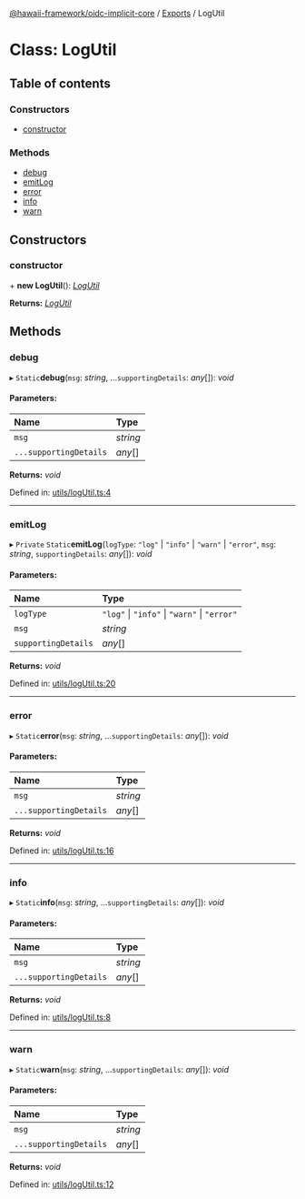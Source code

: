 [@hawaii-framework/oidc-implicit-core](../README.md) / [Exports](../modules.md) / LogUtil

# Class: LogUtil

## Table of contents

### Constructors

- [constructor](logutil.md#constructor)

### Methods

- [debug](logutil.md#debug)
- [emitLog](logutil.md#emitlog)
- [error](logutil.md#error)
- [info](logutil.md#info)
- [warn](logutil.md#warn)

## Constructors

### constructor

\+ **new LogUtil**(): [*LogUtil*](logutil.md)

**Returns:** [*LogUtil*](logutil.md)

## Methods

### debug

▸ `Static`**debug**(`msg`: *string*, ...`supportingDetails`: *any*[]): *void*

#### Parameters:

| Name | Type |
| :------ | :------ |
| `msg` | *string* |
| `...supportingDetails` | *any*[] |

**Returns:** *void*

Defined in: [utils/logUtil.ts:4](https://github.com/Q24/hawaii-packages/blob/caaf87c/packages/oidc-implicit-core/src/utils/logUtil.ts#L4)

___

### emitLog

▸ `Private` `Static`**emitLog**(`logType`: ``"log"`` \| ``"info"`` \| ``"warn"`` \| ``"error"``, `msg`: *string*, `supportingDetails`: *any*[]): *void*

#### Parameters:

| Name | Type |
| :------ | :------ |
| `logType` | ``"log"`` \| ``"info"`` \| ``"warn"`` \| ``"error"`` |
| `msg` | *string* |
| `supportingDetails` | *any*[] |

**Returns:** *void*

Defined in: [utils/logUtil.ts:20](https://github.com/Q24/hawaii-packages/blob/caaf87c/packages/oidc-implicit-core/src/utils/logUtil.ts#L20)

___

### error

▸ `Static`**error**(`msg`: *string*, ...`supportingDetails`: *any*[]): *void*

#### Parameters:

| Name | Type |
| :------ | :------ |
| `msg` | *string* |
| `...supportingDetails` | *any*[] |

**Returns:** *void*

Defined in: [utils/logUtil.ts:16](https://github.com/Q24/hawaii-packages/blob/caaf87c/packages/oidc-implicit-core/src/utils/logUtil.ts#L16)

___

### info

▸ `Static`**info**(`msg`: *string*, ...`supportingDetails`: *any*[]): *void*

#### Parameters:

| Name | Type |
| :------ | :------ |
| `msg` | *string* |
| `...supportingDetails` | *any*[] |

**Returns:** *void*

Defined in: [utils/logUtil.ts:8](https://github.com/Q24/hawaii-packages/blob/caaf87c/packages/oidc-implicit-core/src/utils/logUtil.ts#L8)

___

### warn

▸ `Static`**warn**(`msg`: *string*, ...`supportingDetails`: *any*[]): *void*

#### Parameters:

| Name | Type |
| :------ | :------ |
| `msg` | *string* |
| `...supportingDetails` | *any*[] |

**Returns:** *void*

Defined in: [utils/logUtil.ts:12](https://github.com/Q24/hawaii-packages/blob/caaf87c/packages/oidc-implicit-core/src/utils/logUtil.ts#L12)
